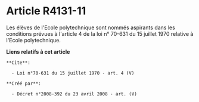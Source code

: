 # Article R4131-11

Les élèves de l'Ecole polytechnique sont nommés aspirants dans les conditions prévues à l'article 4 de la loi n° 70-631 du 15
juillet 1970 relative à l'Ecole polytechnique.

**Liens relatifs à cet article**

	**Cite**:

	  - Loi n°70-631 du 15 juillet 1970 - art. 4 (V)

	**Créé par**:

	  - Décret n°2008-392 du 23 avril 2008 - art. (V)
